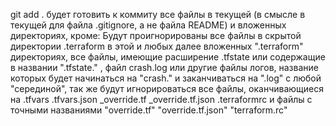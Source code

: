 git add . будет готовить к коммиту все файлы в текущей (в смысле в текущей для файла .gitignore, а не файла README) и вложенных директориях, кроме:
Будут проигнорированы все файлы в скрытой директории .terraform в этой и любых далее вложенных ".terraform" директориях,
все файлы, имеющие расширение .tfstate или содержащие в названии ".tfstate." ,
файл crash.log или другие файлы логов, название которых будет начинаться на "crash." и заканчиваться на ".log" с любой "серединой",
так же будут игнорироваться все файлы, оканчивающиеся на .tfvars .tfvars.json _override.tf _override.tf.json .terraformrc
и файлы с точными названиями "override.tf" "override.tf.json" "terraform.rc" 
